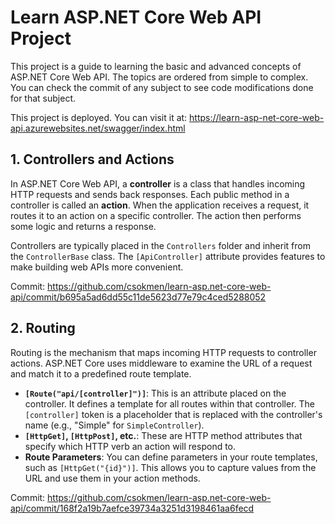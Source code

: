 # Learn ASP.NET Core Web API Project

This project is a guide to learning the basic and advanced concepts of ASP.NET Core Web API. The topics are ordered from simple to complex. You can check the commit of any subject to see code modifications done for that subject.

This project is deployed. You can visit it at: https://learn-asp-net-core-web-api.azurewebsites.net/swagger/index.html

## 1. Controllers and Actions

In ASP.NET Core Web API, a **controller** is a class that handles incoming HTTP requests and sends back responses. Each public method in a controller is called an **action**. When the application receives a request, it routes it to an action on a specific controller. The action then performs some logic and returns a response.

Controllers are typically placed in the `Controllers` folder and inherit from the `ControllerBase` class. The `[ApiController]` attribute provides features to make building web APIs more convenient.

Commit: https://github.com/csokmen/learn-asp.net-core-web-api/commit/b695a5ad6dd55c11de5623d77e79c4ced5288052

## 2. Routing

Routing is the mechanism that maps incoming HTTP requests to controller actions. ASP.NET Core uses middleware to examine the URL of a request and match it to a predefined route template.

-   **`[Route("api/[controller]")]`**: This is an attribute placed on the controller. It defines a template for all routes within that controller. The `[controller]` token is a placeholder that is replaced with the controller's name (e.g., "Simple" for `SimpleController`).
-   **`[HttpGet]`, `[HttpPost]`, etc.**: These are HTTP method attributes that specify which HTTP verb an action will respond to.
-   **Route Parameters**: You can define parameters in your route templates, such as `[HttpGet("{id}")]`. This allows you to capture values from the URL and use them in your action methods.

Commit: https://github.com/csokmen/learn-asp.net-core-web-api/commit/168f2a19b7aefce39734a3251d3198461aa6fecd
